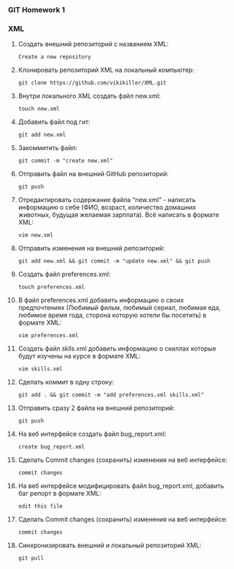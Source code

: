 ### GIT Homework 1
### XML

1. Создать внешний репозиторий c названием XML: 

   `Create a new repository`
     
3. Клонировать репозиторий XML на локальный компьютер: 

   `git clone https://github.com/vikikiller/XML.git`
     
4. Внутри локального XML создать файл new.xml: 

   `touch new.xml`
     
5. Добавить файл под гит: 

   `git add new.xml`
     
6. Закоммитить файл: 

   `git commit -m "create new.xml"`
     
7. Отправить файл на внешний GitHub репозиторий: 

   `git push`
     
8. Отредактировать содержание файла “new.xml” - написать информацию о себе (ФИО, возраст, количество домашних животных, будущая желаемая    зарплата). Всё написать в формате XML:

   `vim new.xml`
     
9. Отправить изменения на внешний репозиторий: 

   `git add new.xml && git commit -m "update new.xml" && git push`
     
10. Создать файл preferences.xml:

    `touch preferences.xml`
     
11. В файл preferences.xml добавить информацию о своих предпочтениях (Любимый фильм, любимый сериал, любимая еда, любимое время года,        сторона которую хотели бы посетить) в формате XML:

    `vim preferences.xml`
     
12. Создать файл sklls.xml добавить информацию о скиллах которые будут изучены на курсе в формате XML:

    `vim skills.xml`
     
13. Сделать коммит в одну строку: 

    `git add . && git commit -m "add preferences.xml skills.xml"`
     
14. Отправить сразу 2 файла на внешний репозиторий: 

    `git push`
     
15. На веб интерфейсе создать файл bug_report.xml: 

    `create bug_report.xml`
     
16. Сделать Commit changes (сохранить) изменения на веб интерфейсе:

    `commit changes`
     
17. На веб интерфейсе модифицировать файл bug_report.xml, добавить баг репорт в формате XML:

    `edit this file`
     
18. Сделать Commit changes (сохранить) изменения на веб интерфейсе:

    `commit changes`
     
19. Синхронизировать внешний и локальный репозиторий XML:

    `git pull`
